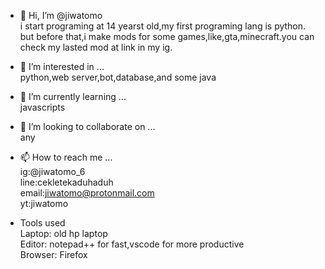 - 👋 Hi, I’m @jiwatomo<br>
i start programing at 14 yearst old,my first programing lang is python.<br>
but before that,i make mods for some games,like,gta,minecraft.you can check my lasted mod at link in my ig.<br>

- 👀 I’m interested in ...<br>
python,web server,bot,database,and some java<br>

- 🌱 I’m currently learning ...<br>
javascripts<br>

- 💞️ I’m looking to collaborate on ...<br>
any<br>

- 📫 How to reach me ...<br>
ig:@jiwatomo_6<br>
line:cekletekaduhaduh<br>
email:jiwatomo@protonmail.com<br>
yt:jiwatomo<br>

- Tools used<br>
Laptop: old hp laptop<br>
Editor: notepad++ for fast,vscode for more productive<br>
Browser: Firefox<br>

<!---
jiwatomo/jiwatomo is a ✨ special ✨ repository because its `README.md` (this file) appears on your GitHub profile.
You can click the Preview link to take a look at your changes.
--->
